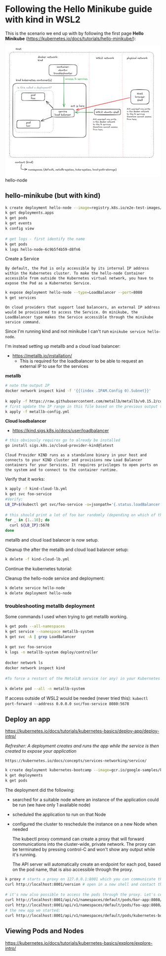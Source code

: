 # Following the Hello Minikube guide with kind in WSL2

This is the scenario we end up with by following the first page **Hello Minikube** (https://kubernetes.io/docs/tutorials/hello-minikube/):

![scenario](https://github.com/joellindberg/kubernetes-lab/raw/main/kind/kubernetes-lab-kind-02.png)
hello-node



## hello-minikube (but with kind)

~~~bash
k create deployment hello-node --image=registry.k8s.io/e2e-test-images/agnhost:2.53 -- /agnhost netexec --http-port=8080
k get deployments.apps
k get pods
k get events
k config view

# get logs - first identify the name
k get pods
k logs hello-node-6c9b5f4b59-d8fn6

~~~


Create a Service

    By default, the Pod is only accessible by its internal IP address within the Kubernetes cluster. To make the hello-node Container accessible from outside the Kubernetes virtual network, you have to expose the Pod as a Kubernetes Service.

~~~bash
k expose deployment hello-node --type=LoadBalancer --port=8080
k get services
~~~


    On cloud providers that support load balancers, an external IP address would be provisioned to access the Service. On minikube, the LoadBalancer type makes the Service accessible through the minikube service command.

Since I'm running kind and not minikube I can't run `minikube service hello-node`.

I'm instead setting up metallb and a cloud load balancer:

* https://metallb.io/installation/
    - This is required for the loadbalancer to be able to request an external IP to use for the services

**metallb**
~~~bash
# note the output IP
docker network inspect kind -f '{{(index .IPAM.Config 0).Subnet}}'

k apply -f https://raw.githubusercontent.com/metallb/metallb/v0.15.2/config/manifests/metallb-native.yaml
# first update the IP range in this file based on the previous output to match Docker's internal network for kind:
k apply -f metallb-config.yml 
~~~

**Cloud loadbalancer**

* https://kind.sigs.k8s.io/docs/user/loadbalancer

~~~bash
# this obviously requires go to already be installed
go install sigs.k8s.io/cloud-provider-kind@latest
~~~

    Cloud Provider KIND runs as a standalone binary in your host and connects to your KIND cluster and provisions new Load Balancer containers for your Services. It requires privileges to open ports on the system and to connect to the container runtime.

Verify that it works:
~~~bash
k apply -f kind-cloud-lb.yml
k get svc foo-service
#Verify:
LB_IP=$(kubectl get svc/foo-service -o=jsonpath='{.status.loadBalancer.ingress[0].ip}')

# this should print a lot of foo bar randomly (depending on which of the pods receive the request)
for _ in {1..10}; do
  curl ${LB_IP}:5678
done
~~~

metallb and cloud load balancer is now setup.

Cleanup the after the metallb and cloud load balancer setup:
~~~bash
k delete -f kind-cloud-lb.yml
~~~



Continue the kubernetes tutorial:

Cleanup the hello-node service and deployment:
~~~bash
k delete service hello-node
k delete deployment hello-node
~~~





### troubleshooting metallb deployment

Some commands I used when trying to get metallb working.

~~~bash
k get pods --all-namespaces
k get service --namespace metallb-system
k get svc -A | grep LoadBalancer

k get svc foo-service
k logs -n metallb-system deploy/controller

docker network ls
docker network inspect kind

#To force a restart of the MetalLB service (or any) in your Kubernetes cluster, especially after updating its configuration or IP pool, the cleanest way is to delete its pods—Kubernetes will automatically recreate them. This ensures the controller and speaker #components reload the latest config and reprocess any pending LoadBalancer services.

k delete pod --all -n metallb-system
~~~

If access outside of WSL2 would be needed (never tried this): `kubectl port-forward --address 0.0.0.0 svc/foo-service 8080:5678`




## Deploy an app

https://kubernetes.io/docs/tutorials/kubernetes-basics/deploy-app/deploy-intro/

*Refresher: A deployment creates and runs the app while the service is then created to expose your application*

    https://kubernetes.io/docs/concepts/services-networking/service/


~~~bash
k create deployment kubernetes-bootcamp --image=gcr.io/google-samples/kubernetes-bootcamp:v1
k get deployments
k get pods
~~~

The deployment did the following:
* searched for a suitable node where an instance of the application could be run (we have only 1 available node)
* scheduled the application to run on that Node
* configured the cluster to reschedule the instance on a new Node when needed


    The kubectl proxy command can create a proxy that will forward communications into the cluster-wide, private network. The proxy can be terminated by pressing control-C and won't show any output while it's running.

    The API server will automatically create an endpoint for each pod, based on the pod name, that is also accessible through the proxy.

~~~bash
k proxy # starts a proxy on 127.0.0.1:8001 which you can communicate through
curl http://localhost:8001/version # open in a new shell and contact the API

# it's now also possible to access the pods through the proxy. Let's connect to our foo and bar apps:
curl http://localhost:8001/api/v1/namespaces/default/pods/bar-app:8080/proxy/
curl http://localhost:8001/api/v1/namespaces/default/pods/foo-app:8080/proxy/
# the new app we started:
curl http://localhost:8001/api/v1/namespaces/default/pods/kubernetes-bootcamp-658f6cbd58-8hnt5:8080/proxy/
~~~



## Viewing Pods and Nodes

https://kubernetes.io/docs/tutorials/kubernetes-basics/explore/explore-intro/


